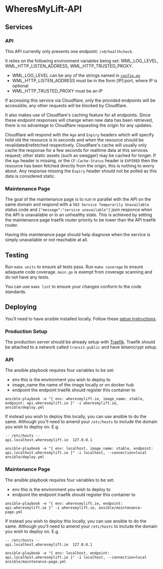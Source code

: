 # WheresMyLift-API

## Services

### API

This API currently only presents one endpoint: `/v0/healthcheck`.

It relies on the following environment variables being set: WML_LOG_LEVEL, WML_HTTP_LISTEN_ADDRESS, WML_HTTP_TRUSTED_PROXY.
  - WML_LOG_LEVEL can be any of the strings named in [`config.go`](internal/config/config.go)
  - WML_HTTP_LISTEN_ADDRESS must be in the form [IP]:port, where IP is optional
  - WML_HTTP_TRUSTED_PROXY must be an IP

If accessing this service via Cloudflare, only the provided endpoints will be accessible; any other requests will be blocked by Cloudflare.

It also makes use of Cloudflare's caching feature for all endpoints. Since these endpoint responses will change when new data has been retrieved, there is no advantage to Cloudflare requesting the origin for any updates.

Cloudflare will respond with the `Age` and `Expiry` headers which will specify hold old the resource is in seconds and when the resource should be revalidated/refetched respectively. Cloudflare's cache will usually only cache the response for a few seconds for realtime data at this services request; other static assets (such as swagger) may be cached for longer. If the `Age` header is missing, or the `CF-Cache-Status` header is `EXPIRED` then the resource has been fetched directly from the origin, this is nothing to worry about. Any response missing the `Expiry` header should not be polled as this data is considered static.

### Maintenance Page

The goal of the maintenance page is to run in parallel with the API on the same domain and respond with a `503 Service Temporarily Unavailable` status code and `{"message":"service unavailable"}` json responce when the API is unavailable or in an unhealthy state. This is achieved by setting the maintenance page traefik router priority to be lower than the API traefik router.

Having this maintenance page should help diagnose when the service is simply unavailable or not reachable at all.

## Testing

Run `make units` to ensure all tests pass. Run `make coverage` to ensure adaquete code coverage. `main.go` is exempt from coverage scanning and do not have any tests.

You can use `make lint` to ensure your changes conform to the code standards.

## Deploying

You'll need to have ansible installed locally. Follow these [setup instructions](https://docs.ansible.com/ansible/latest/installation_guide/installation_distros.html).

### Production Setup

The production server should be already setup with [Traefik](https://doc.traefik.io/traefik/getting-started/quick-start/). Traefik should be attached to a network called `transit-public` and have letsencrypt setup.

### API

The ansible playbook requires four variables to be set:
- env           this is the environment you wish to deploy to
- image_name    the name of the image locally or on docker hub
- endpoint      the endpoint traefik should register this container to

`ansible-playbook -e "{ env: wheresmylift.ie, image_name: stable, endpoint: api.wheresmylift.ie }" -i wheresmylift.ie, ansible/deploy.yml`

If instead you wish to deploy this locally, you can use ansible to do the same. Although you'll need to amend your `/etc/hosts` to include the domain you wish to deploy on. E.g. 

```
-- /etc/hosts --
api.localhost.wheresmylift.ie  127.0.0.1
```

`ansible-playbook -e "{ env: localhost, image_name: stable, endpoint: api.localhost.wheresmylift.ie }" -i localhost, --connection=local ansible/deploy.yml`

### Maintenance Page

The ansible playbook requires four variables to be set:
- env           this is the environment you wish to deploy to
- endpoint      the endpoint traefik should register this container to

`ansible-playbook -e "{ env: wheresmylift.ie, endpoint: api.wheresmylift.ie }" -i wheresmylift.ie, ansible/maintenance-page.yml`

If instead you wish to deploy this locally, you can use ansible to do the same. Although you'll need to amend your `/etc/hosts` to include the domain you wish to deploy on. E.g. 

```
-- /etc/hosts --
api.localhost.wheresmylift.ie  127.0.0.1
```

`ansible-playbook -e "{ env: localhost, endpoint: api.localhost.wheresmylift.ie }" -i localhost, --connection=local ansible/maintenance-page.yml`
